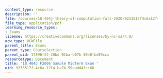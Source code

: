 ```yaml
---
content_type: resource
description: ''
file: /courses/18-404j-theory-of-computation-fall-2020/9233517f4c6a12f4ba7b59eadd4fcc60_MIT18_404f20_mid06.pdf
file_type: application/pdf
learning_resource_types:
- Exams
license: https://creativecommons.org/licenses/by-nc-sa/4.0/
ocw_type: OCWFile
parent_title: Exams
parent_type: CourseSection
parent_uid: 17896f44-26bd-01ba-b07b-30e0fbd89cca
resourcetype: Document
title: '18.404J F2006 Sample Midterm Exam '
uid: 9233517f-4c6a-12f4-ba7b-59eadd4fcc60
---
```


